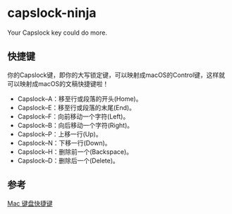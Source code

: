 # capslock-ninja

Your Capslock key could do more.

## 快捷键

你的Capslock键，即你的大写锁定键，可以映射成macOS的Control键，这样就可以映射成macOS的文稿快捷键啦！

- Capslock–A：移至行或段落的开头(Home)。
- Capslock–E：移至行或段落的末尾(End)。
- Capslock–F：向前移动一个字符(Left)。
- Capslock–B：向后移动一个字符(Right)。
- Capslock–P：上移一行(Up)。
- Capslock–N：下移一行(Down)。
- Capslock–H：删除前一个(Backspace)。
- Capslock–D：删除后一个(Delete)。

## 参考

[Mac 键盘快捷键](https://support.apple.com/zh-cn/HT201236)
